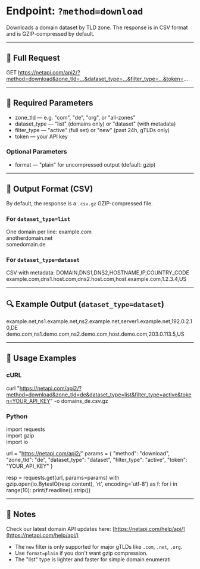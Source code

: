 # Endpoint: `?method=download`

Downloads a domain dataset by TLD zone. The response is in CSV format and is GZIP-compressed by default.

---

## 🔗 Full Request

GET https://netapi.com/api2/?method=download&zone_tld=...&dataset_type=...&filter_type=...&token=...

---

## 🔧 Required Parameters

- zone_tld — e.g. "com", "de", "org", or "all-zones"
- dataset_type — "list" (domains only) or "dataset" (with metadata)
- filter_type — "active" (full set) or "new" (past 24h, gTLDs only)
- token — your API key

### Optional Parameters

- format — "plain" for uncompressed output (default: gzip)

---

## 📄 Output Format (CSV)

By default, the response is a `.csv.gz` GZIP-compressed file.

### For `dataset_type=list`

One domain per line:
example.com  
anotherdomain.net  
somedomain.de  

### For `dataset_type=dataset`

CSV with metadata:
DOMAIN,DNS1,DNS2,HOSTNAME,IP,COUNTRY_CODE  
example.com,dns1.host.com,dns2.host.com,host.example.com,1.2.3.4,US

---

## 🔍 Example Output (`dataset_type=dataset`)

example.net,ns1.example.net,ns2.example.net,server1.example.net,192.0.2.10,DE  
demo.com,ns1.demo.com,ns2.demo.com,host.demo.com,203.0.113.5,US  

---

## 🧪 Usage Examples

### cURL

curl "https://netapi.com/api2/?method=download&zone_tld=de&dataset_type=list&filter_type=active&token=YOUR_API_KEY" -o domains_de.csv.gz

### Python

import requests  
import gzip  
import io

url = "https://netapi.com/api2/"
params = {
    "method": "download",
    "zone_tld": "de",
    "dataset_type": "dataset",
    "filter_type": "active",
    "token": "YOUR_API_KEY"
}

resp = requests.get(url, params=params)
with gzip.open(io.BytesIO(resp.content), 'rt', encoding='utf-8') as f:
    for i in range(10):
        print(f.readline().strip())

---

## 📌 Notes
Check our latest domain API updates here: [https://netapi.com/help/api/](https://netapi.com/help/api/)
- The `new` filter is only supported for major gTLDs like `.com`, `.net`, `.org`.
- Use `format=plain` if you don't want gzip compression.
- The "list" type is lighter and faster for simple domain enumerati
